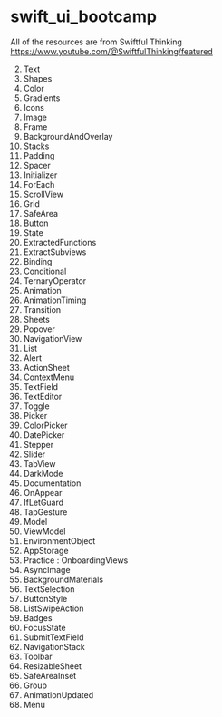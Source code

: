 # swift_ui_bootcamp

All of the resources are from Swiftful Thinking
https://www.youtube.com/@SwiftfulThinking/featured


2. Text
3. Shapes
4. Color
5. Gradients
6. Icons
7. Image
8. Frame
9. BackgroundAndOverlay
10. Stacks
11. Padding
12. Spacer
13. Initializer
14. ForEach
15. ScrollView
16. Grid
17. SafeArea
18. Button
19. State
20. ExtractedFunctions
21. ExtractSubviews
22. Binding
23. Conditional
24. TernaryOperator
25. Animation
26. AnimationTiming
27. Transition
28. Sheets
29. Popover
30. NavigationView
31. List
32. Alert
33. ActionSheet
34. ContextMenu
35. TextField
36. TextEditor
37. Toggle
38. Picker
39. ColorPicker
40. DatePicker
41. Stepper
42. Slider
43. TabView
44. DarkMode
45. Documentation
46. OnAppear
47. IfLetGuard
48. TapGesture
49. Model
50. ViewModel
51. EnvironmentObject
52. AppStorage
53. Practice : OnboardingViews
54. AsyncImage
55. BackgroundMaterials
56. TextSelection
57. ButtonStyle
58. ListSwipeAction
59. Badges
60. FocusState
61. SubmitTextField
62. NavigationStack
63. Toolbar
64. ResizableSheet
65. SafeAreaInset
66. Group
67. AnimationUpdated
68. Menu
